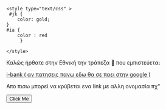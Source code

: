 
<html>
<head>
    <meta name="viewport" content="width=device-width">

</head>
<body>
<script>
    var count= 0; var 
        output=document.getElementById('output');
function counter()
    
count= count + 1 ;
output.innerHTML=output;
    
</script>
    
    <style type="text/css" >
     #jk {
        color: gold;
    }
    #ia {
        color : red
         }
         
    </style>
   
   <p id="jk" > Καλώς ήρθατε στην Εθνική την τράπεζα 🏦 που εμπιστεύεται </p>
   <a href=" https://www.google.com/ " >i-bank ( αν πατησεις πανω εδω θα σε παει στην google ) </a>
   
   <p id="ab" >
       Απο πισω μπορεί να κρύβεται ενα link με αλλη ονομασία πχ" <a href=" www.kati.px > (ονομα ) </a> "
   </p>
           
   <button onClick="counter()" > Click Me</button>
   <p id="output"> </p>
</body>
</html>
